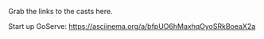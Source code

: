 Grab the links to the casts here. 

Start up GoServe: https://asciinema.org/a/bfpUO6hMaxhqOyoSRkBoeaX2a
